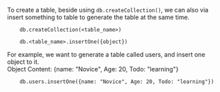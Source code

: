 To create a table, beside using `db.createCollection()`, we can also via insert something to table to generate the table at the same time.

```shell
    db.createCollection(<table_name>)
```

```shell
    db.<table_name>.insertOne({object})
```

For example, we want to generate a table called users, and insert one object to it. 
<br>
Object Content: {name: "Novice", Age: 20, Todo: "learning"}

```shell
    db.users.insertOne({name: "Novice", Age: 20, Todo: "learning"})
```